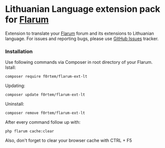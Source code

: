 # Lithuanian Language extension pack for [Flarum](https://flarum.org/)
Extension to translate your [Flarum](https://flarum.org/) forum and its extensions to Lithuanian language. For issues and reporting bugs, please use [GitHub Issues](https://github.com/f0rtem/flarum-ext-lt/issues) tracker.


### Installation
Use following commands via Composer in root directory of your Flarum.
Istall:
```text
composer require f0rtem/flarum-ext-lt
```
Updating:
```text
composer update f0rtem/flarum-ext-lt
```
Uninstall:
```text
composer remove f0rtem/flarum-ext-lt
```
After every command follow up with:
```text
php flarum cache:clear
```

Also, don't forget to clear your browser cache with CTRL + F5

